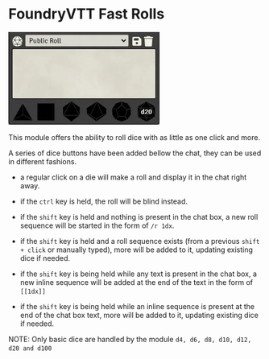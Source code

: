 # FoundryVTT Fast Rolls

![](./readme/show.webp)

This module offers the ability to roll dice with as little as one click and more.

A series of dice buttons have been added bellow the chat, they can be used in different fashions.

-   a regular click on a die will make a roll and display it in the chat right away.

-   if the `ctrl` key is held, the roll will be blind instead.

-   if the `shift` key is held and nothing is present in the chat box, a new roll sequence will be started in the form of `/r 1dx`.

-   if the `shift` key is held and a roll sequence exists (from a previous `shift + click` or manually typed), more will be added to it, updating existing dice if needed.

-   if the `shift` key is being held while any text is present in the chat box, a new inline sequence will be added at the end of the text in the form of `[[1dx]]`

-   if the `shift` key is being held while an inline sequence is present at the end of the chat box text, more will be added to it, updating existing dice if needed.

NOTE: Only basic dice are handled by the module `d4, d6, d8, d10, d12, d20 and d100`
